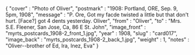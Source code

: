 {
  "cover" : "Photo of Oliver",
  "postmark" : "1908: Portland, ORE, Sep. 9, 5pm, 1908",
  "message" : "P. Ore, Got my facde twisted a little but that don't hurt. [Face?] got 4 dents yesterday. Oliver",
  "from" : "Oliver",
  "to" : "Mrs. S.E. Fleener, San Jose, Ca, 86 E St. John",
  "image_front" : "myrts_postcards_1908-2_front_1.jpg",
  "year" : 1908,
  "slug" : "card017",
  "image_back" : "myrts_postcards_1908-2_back_1.jpg",
  "weight" : 1,
  "notes" : "Oliver--brother of Ed, Ira, Inez, Eva"
}
